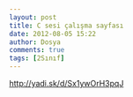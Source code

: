 ```yaml
---
layout: post
title: C sesi çalışma sayfası
date: 2012-08-05 15:22
author: Dosya
comments: true
tags: [2Sınıf]
---
```

http://yadi.sk/d/Sx1ywOrH3pqJ
